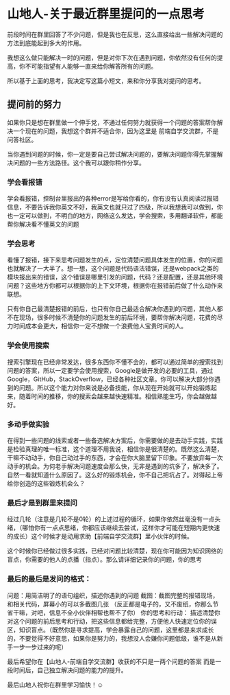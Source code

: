 # 山地人-关于最近群里提问的一点思考

前段时间在群里回答了不少问题，但是我也在反思，这么直接给出一些解决问题的方法到底能起到多大的作用。

我想这么做只能解决一时的问题，但是对你下次在遇到问题，你依然没有任何的提高，你不可能指望有人能够一直来给你解答所有的问题。

所以基于上面的思考，我决定写这篇小短文，来和你分享我对提问的思考。

## 提问前的努力

如果你只是想在群里做一个伸手党，不通过任何努力就获得一个问题的答案帮你解决一个现在的问题，我想这个群并不适合你，因为这里是 前端自学交流群，不是问答社区。

当你遇到问题的时候，你一定是要自己尝试解决问题的，要解决问题你得先掌握解决问题的一些方法路径。这个我可以跟你稍作分享。

### 学会看报错
学会看报错，控制台里报出的各种error是写给你看的，你有没有认真阅读过报错信息，不要告诉我你英文不好，我英文也就只过了四级，所以我想我可以做到，你也一定可以做到，不明白的地方，网络这么发达，学会搜索，多用翻译软件，都能帮你解决看不懂英文的问题

### 学会思考

看懂了报错，接下来思考问题发生的点，定位清楚问题具体发生的位置，你的问题也就解决了一大半了。想一想，这个问题是代码语法错误，还是webpack之类的模块报出来的错误，这个错误是哪里引发的问题，代码？还是配置，还是其他环境问题？这些地方你都可以根据你的上下文环境，根据你在报错前后做了什么动作来联想。

只有你自己最清楚报错的前后，也只有你自己最适合解决你遇到的问题，其他人都不在现场，很多时候不清楚你的问题发生的前后环境，要帮你解决问题，花费的尽力时间成本会更大，相信你一定不想做一个浪费他人宝贵时间的人。

### 学会使用搜索

搜索引擎现在已经非常发达，很多东西你不懂不会的，都可以通过简单的搜索找到问题的答案，所以一定要学会使用搜索，Google是做开发的必要的工具，通过Google，GitHub，StackOverflow，已经各种社区文章。你可以解决大部分你遇到的问题。所以这个能力对你来说是必备技能，你从现在开始就可以开始锻炼起来，随着时间的推移，你的搜索会越来越快速精准。相信熟能生巧，你会越做越好。

### 多动手做实验

在得到一些问题的线索或者一些备选解决方案后，你需要做的是去动手实践，实践是检验真理的唯一标准，这个道理不用我说，相信你是很清楚的。既然这么清楚，干嘛不动动手，你自己动过手的东西，才会在你大脑里留下印象。不要放弃每一次动手的机会。为何老手解决问题速度会那么快，无非是遇到的坑多了，解决多了。自然一看就知道什么原因了。这么好的锻炼机会，你不自己把坑占了。对得起上帝给你创造的这些锻炼机会么？

### 最后才是到群里来提问

经过几轮（注意是几轮不是0轮）的上述过程的循环，如果你依然丝毫没有一点头绪，（哪怕你有一点点思绪，你都应该继续去尝试，这样你才可能在短期内更快速的成长）这个时候才是动用求助【前端自学交流群】里小伙伴的时候。

这个时候你已经做过很多实践，已经对问题比较清楚，现在你可能因为知识网络的盲点，你需要的他人的点播（指点）。那么请详细记录你的问题，你的思考

### 最后的最后是发问的格式：

问题：用简洁明了的语句组织，描述你遇到的问题
截图：截图完整的报错现场，和相关代码，屏幕小的可以多截图几张
（反正都是电子的，又不废纸，你那么节省干嘛，对吧，信息不全小伙伴相帮也帮不了你）
你的思考和行动：
描述清楚你对这个问题的前后思考和行动，把这些信息都给完整，方便他人快速定位你的误区，知识盲点。（既然你是寻求提高，学会暴露自己的问题，这里都是来求成长的，不要觉得不好意思，如果你是努力的，我想没人会嫌你问题低级，谁不是从新手一步一步过来的呢）


最后希望你在【山地人-前端自学交流群】收获的不只是一两个问题的答案
而是一段时间后，自己独立解决问题的能力的提升。

最后山地人祝你在群里学习愉快！☺️



